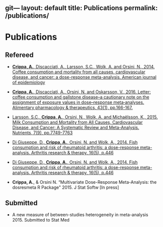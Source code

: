  git—
layout: default
title: Publications
permalink: /publications/
---

Publications
========

## Refereed

* [**Crippa, A.**, Discacciati, A., Larsson, S.C., Wolk, A. and Orsini, N., 2014. Coffee consumption and mortality from all causes, cardiovascular disease, and cancer: a dose-response meta-analysis. American journal of epidemiology](http://www.ncbi.nlm.nih.gov/pubmed/25156996)

* [**Crippa, A.**, Discacciati, A., Orsini, N. and Oskarsson, V., 2016. Letter: coffee consumption and gallstone disease–a cautionary note on the assignment of exposure values in dose–response meta‐analyses. Alimentary pharmacology & therapeutics, 43(1), pp.166-167.](http://onlinelibrary.wiley.com/doi/10.1111/apt.13428/epdf)

* [Larsson, S.C., **Crippa, A.**, Orsini, N., Wolk, A. and Michaëlsson, K., 2015. Milk Consumption and Mortality from All Causes, Cardiovascular Disease, and Cancer: A Systematic Review and Meta-Analysis. Nutrients, 7(9), pp.7749-7763
](http://www.ncbi.nlm.nih.gov/pubmed/?term=Milk+Consumption+and+Mortality+from+All+Causes%2C+Cardiovascular+Disease%2C+and+Cancer%3A+A+Systematic+Review+and+Meta-Analysis)

* [Di Giuseppe, D., **Crippa, A.**, Orsini, N. and Wolk, A., 2014. Fish consumption and risk of rheumatoid arthritis: a dose-response meta-analysis. Arthritis research & therapy, 16(5), p.446](http://www.ncbi.nlm.nih.gov/pubmed/25267142)

* [Di Giuseppe, D., **Crippa, A.**, Orsini, N. and Wolk, A., 2014. Fish consumption and risk of rheumatoid arthritis: a dose-response meta-analysis. Arthritis research & therapy, 16(5), p.446](http://www.ncbi.nlm.nih.gov/pubmed/25267142)

* **Crippa, A.**, & Orsini N.  “Multivariate Dose-Response Meta-Analysis: the dosresmeta R Package" 2015. J Stat Softw [In press]



## Submitted

* A new measure of between-studies heterogeneity in meta-analysis 2015. Submitted to Stat Med
